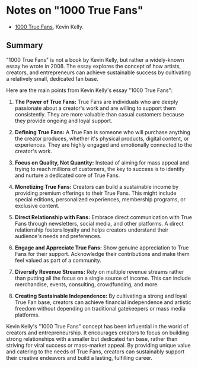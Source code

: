# Notes on "1000 True Fans"

* [1000 True Fans](https://kk.org/thetechnium/1000-true-fans/), Kevin Kelly.

## Summary

"1000 True Fans" is not a book by Kevin Kelly, but rather a widely-known essay he wrote in 2008. The essay explores the concept of how artists, creators, and entrepreneurs can achieve sustainable success by cultivating a relatively small, dedicated fan base.

Here are the main points from Kevin Kelly's essay "1000 True Fans":

1. **The Power of True Fans:** True Fans are individuals who are deeply passionate about a creator's work and are willing to support them consistently. They are more valuable than casual customers because they provide ongoing and loyal support.

2. **Defining True Fans:** A True Fan is someone who will purchase anything the creator produces, whether it's physical products, digital content, or experiences. They are highly engaged and emotionally connected to the creator's work.

3. **Focus on Quality, Not Quantity:** Instead of aiming for mass appeal and trying to reach millions of customers, the key to success is to identify and nurture a dedicated core of True Fans.

4. **Monetizing True Fans:** Creators can build a sustainable income by providing premium offerings to their True Fans. This might include special editions, personalized experiences, membership programs, or exclusive content.

5. **Direct Relationship with Fans:** Embrace direct communication with True Fans through newsletters, social media, and other platforms. A direct relationship fosters loyalty and helps creators understand their audience's needs and preferences.

6. **Engage and Appreciate True Fans:** Show genuine appreciation to True Fans for their support. Acknowledge their contributions and make them feel valued as part of a community.

7. **Diversify Revenue Streams:** Rely on multiple revenue streams rather than putting all the focus on a single source of income. This can include merchandise, events, consulting, crowdfunding, and more.

8. **Creating Sustainable Independence:** By cultivating a strong and loyal True Fan base, creators can achieve financial independence and artistic freedom without depending on traditional gatekeepers or mass media platforms.

Kevin Kelly's "1000 True Fans" concept has been influential in the world of creators and entrepreneurship. It encourages creators to focus on building strong relationships with a smaller but dedicated fan base, rather than striving for viral success or mass-market appeal. By providing unique value and catering to the needs of True Fans, creators can sustainably support their creative endeavors and build a lasting, fulfilling career.

